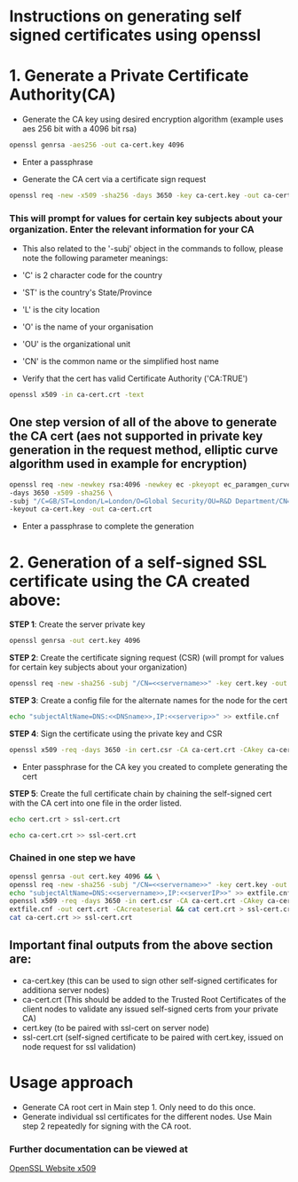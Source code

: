 # Instructions on generating self signed certificates using openssl

# 1. Generate a Private Certificate Authority(CA)
- Generate the CA key using desired encryption algorithm (example uses aes 256 bit with a 4096 bit rsa)
```bash
openssl genrsa -aes256 -out ca-cert.key 4096
```
- Enter a passphrase

- Generate the CA cert via a certificate sign request
```bash
openssl req -new -x509 -sha256 -days 3650 -key ca-cert.key -out ca-cert.crt
```
### This will prompt for values for certain key subjects about your organization. Enter the relevant information for your CA
-  This also related to the '-subj' object in the commands to follow, please note the following parameter meanings:
- 'C' is 2 character code for the country
- 'ST' is the country's State/Province
- 'L' is the city location
- 'O' is the name of your organisation
- 'OU' is the organizational unit
- 'CN' is the common name or the simplified host name

- Verify that the cert has valid Certificate Authority ('CA:TRUE')
```bash
openssl x509 -in ca-cert.crt -text
```

## One step version of all of the above to generate the CA cert (aes not supported in private key generation in the request method, elliptic curve algorithm used in example for encryption)
```bash
openssl req -new -newkey rsa:4096 -newkey ec -pkeyopt ec_paramgen_curve:prime256v1 \
-days 3650 -x509 -sha256 \
-subj "/C=GB/ST=London/L=London/O=Global Security/OU=R&D Department/CN=example.com" \
-keyout ca-cert.key -out ca-cert.crt
```
- Enter a passphrase to complete the generation

# 2. Generation of a self-signed SSL certificate using the CA created above:

__STEP 1__: Create the server private key
```bash
openssl genrsa -out cert.key 4096
```
__STEP 2__: Create the certificate signing request (CSR) (will prompt for values for certain key subjects about your organization)
```bash
openssl req -new -sha256 -subj "/CN=<<servername>>" -key cert.key -out cert.csr
```
__STEP 3__: Create a config file for the alternate names for the node for the cert
```bash
echo "subjectAltName=DNS:<<DNSname>>,IP:<<serverip>>" >> extfile.cnf
```
__STEP 4__: Sign the certificate using the private key and CSR
```bash
openssl x509 -req -days 3650 -in cert.csr -CA ca-cert.crt -CAkey ca-cert.key --extfile extfile.cnf -out cert.crt -CAcreateserial
```
- Enter passphrase for the CA key you created to complete generating the cert

__STEP 5__: Create the full certificate chain by chaining the self-signed cert with the CA cert into one file in the order listed.
```bash
echo cert.crt > ssl-cert.crt
```
```bash
echo ca-cert.crt >> ssl-cert.crt
```

### Chained in one step we have
```bash
openssl genrsa -out cert.key 4096 && \
openssl req -new -sha256 -subj "/CN=<<servername>>" -key cert.key -out cert.csr && \
echo "subjectAltName=DNS:<<servername>>,IP:<<serverIP>>" >> extfile.cnf && \
openssl x509 -req -days 3650 -in cert.csr -CA ca-cert.crt -CAkey ca-cert.key --extfile \
extfile.cnf -out cert.crt -CAcreateserial && cat cert.crt > ssl-cert.crt && \
cat ca-cert.crt >> ssl-cert.crt
```

## Important final outputs from the above section are:
- ca-cert.key (this can be used to sign other self-signed certificates for additiona server nodes)
- ca-cert.crt (This should be added to the Trusted Root Certificates of the client nodes to validate any issued self-signed certs from your private CA)
- cert.key (to be paired with ssl-cert on server node)
- ssl-cert.crt (self-signed certificate to be paired with cert.key, issued on node request for ssl validation)

# Usage approach
- Generate CA root cert in Main step 1. Only need to do this once.
- Generate individual ssl certificates for the different nodes. Use Main step 2 repeatedly for signing with the CA root.

### Further documentation can be viewed at
[OpenSSL Website x509](https://www.openssl.org/docs/man1.1.1/man1/x509.html)